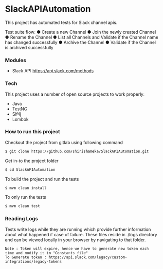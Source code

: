 # SlackAPIAutomation


This project has automated tests for Slack channel apis.

Test suite flow:
● Create a new Channel
● Join the newly created Channel
● Rename the Channel
● List all Channels and Validate if the Channel name has changed successfully
● Archive the Channel
● Validate if the Channel is archived successfully

### Modules

* Slack API
https://api.slack.com/methods


### Tech

This project uses a number of open source projects to work properly:

* Java
* TestNG
* Slf4j
* Lombok

### How to run this project

Checkout the project from gitlab using following command
```sh
$ git clone https://github.com/shirishameka/SlackAPIAutomation.git
```

Get in-to the project folder

```sh
$ cd SlackAPIAutomation
```

To build the project and run the tests
```sh
$ mvn clean install
```

To only run the tests
```sh
$ mvn clean test
```

### Reading Logs

Tests write logs while they are running which provide further information about what happened if case of failure.
These files reside in ./logs directory and can be viewed locally in your browser by navigating to that folder.


``` 
Note : Token will expire, hence we have to generate new token each time and modify it in "Constants file"
To Generate token : https://api.slack.com/legacy/custom-integrations/legacy-tokens
 ```
